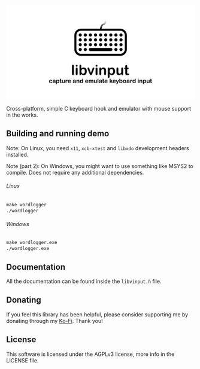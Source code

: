 ![libvinput banner](meta/libvinput.png)


Cross-platform, simple C keyboard hook and emulator with mouse support in the
works.

Building and running demo
-------------------------

Note: On Linux, you need `x11`, `xcb-xtest` and `libxdo` development headers
installed.

Note (part 2): On Windows, you might want to use something like MSYS2 to
compile. Does not require any additional dependencies.

###### Linux
```
make wordlogger
./wordlogger
```

###### Windows
```
make wordlogger.exe
./wordlogger.exe
```

Documentation
-------------

All the documentation can be found inside the `libvinput.h` file.

Donating
--------

If you feel this library has been helpful, please consider supporting me by
donating through my [Ko-Fi](https://ko-fi.com/slendi). Thank you!

License
-------

This software is licensed under the AGPLv3 license, more info in the LICENSE
file.

